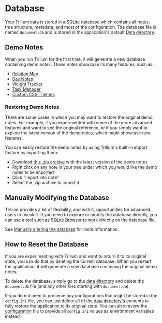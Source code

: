 # Database
Your Trilium data is stored in a [SQLite](https://www.sqlite.org) database which contains all notes, tree structure, metadata, and most of the configuration. The database file is named `document.db` and is stored in the application's default [Data directory](../Installation%20%26%20Setup/Data%20directory.md).

## Demo Notes

When you run Trilium for the first time, it will generate a new database containing demo notes. These notes showcase its many features, such as:

*   [Relation Map](../Note%20Types/Relation%20Map.md)
*   [Day Notes](Advanced%20Showcases/Day%20Notes.md)
*   [Weight Tracker](Advanced%20Showcases/Weight%20Tracker.md)
*   [Task Manager](Advanced%20Showcases/Task%20Manager.md)
*   [Custom CSS Themes](../Basic%20Concepts%20and%20Features/Themes.md)

### Restoring Demo Notes

There are some cases in which you may want to restore the original demo notes. For example, if you experimented with some of the more advanced features and want to see the original reference, or if you simply want to explore the latest version of the demo notes, which might showcase new features.

You can easily restore the demo notes by using Trilium's built-in import feature by importing them:

*   Download [this .zip archive](https://github.com/TriliumNext/Notes/raw/develop/db/demo.zip) with the latest version of the demo notes
*   Right click on any note in your tree under which you would like the demo notes to be imported
*   Click "Import into note"
*   Select the .zip archive to import it

## Manually Modifying the Database

Trilium provides a lot of flexibility, and with it, opportunities for advanced users to tweak it. If you need to explore or modify the database directly, you can use a tool such as [SQLite Browser](https://sqlitebrowser.org/) to work directly on the database file.

See [Manually altering the database](Database/Manually%20altering%20the%20database.md) for more information.

## How to Reset the Database

If you are experimenting with Trilium and want to return it to its original state, you can do that by deleting the current database. When you restart the application, it will generate a new database containing the original demo notes.

To delete the database, simply go to the [data directory](../Installation%20%26%20Setup/Data%20directory.md) and delete the `document.db` file (and any other files starting with `document.db`).

If you do not need to preserve any configurations that might be stored in the `config.ini` file, you can just delete all of the [data directory's](../Installation%20%26%20Setup/Data%20directory.md) contents to fully restore the application to its original state. You can also review the [configuration](Configuration%20\(config.ini%20or%20e.md) file to provide all `config.ini` values as environment variables instead.